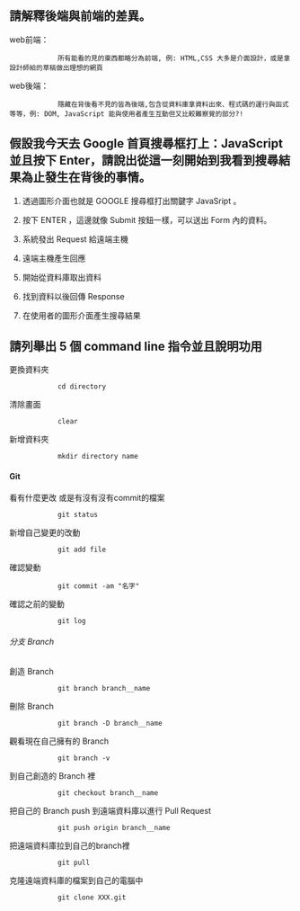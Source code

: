 ## 請解釋後端與前端的差異。

web前端： 

				所有能看的見的東西都略分為前端, 例: HTML,CSS 大多是介面設計，或是拿設計師給的草稿做出理想的網頁

web後端： 

				隱藏在背後看不見的皆為後端,包含從資料庫拿資料出來、程式碼的運行與函式等等，例: DOM, JavaScript 能與使用者產生互動但又比較難察覺的部分?!

## 假設我今天去 Google 首頁搜尋框打上：JavaScript 並且按下 Enter，請說出從這一刻開始到我看到搜尋結果為止發生在背後的事情。

1. 透過圖形介面也就是 GOOGLE 搜尋框打出關鍵字 JavaSript 。

2. 按下 ENTER ，這邊就像 Submit 按鈕一樣，可以送出 Form 內的資料。

3. 系統發出 Request 給遠端主機

4. 遠端主機產生回應

5. 開始從資料庫取出資料

6. 找到資料以後回傳 Response

7. 在使用者的圖形介面產生搜尋結果


## 請列舉出 5 個 command line 指令並且說明功用

更換資料夾

				cd directory
清除畫面

				clear
新增資料夾

				mkdir directory name


#### Git
看有什麼更改 或是有沒有沒有commit的檔案

				git status

新增自己變更的改動

				git add file

確認變動
		
				git commit -am "名字"
確認之前的變動

				git log

###### 分支 Branch

創造 Branch

				git branch branch__name
刪除 Branch

				git branch -D branch__name

觀看現在自己擁有的 Branch

				git branch -v

到自己創造的 Branch 裡

				git checkout branch__name

把自己的 Branch push 到遠端資料庫以進行 Pull Request

				git push origin branch__name

把遠端資料庫拉到自己的branch裡

				git pull 

克隆遠端資料庫的檔案到自己的電腦中

				git clone XXX.git